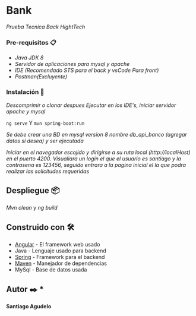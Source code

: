 # Bank 

_Prueba Tecnica Back HightTech_ 

### Pre-requisitos 📋 

* _Java JDK 8_ 
* _Servidor de aplicaciones para mysql y apache_ 
* _IDE (Recomendado STS para el back y vsCode Para front)_ 
* _Postman(Excluyente)_

### Instalación 🔧

_Descomprimir o clonar despues Ejecutar en los IDE's, iniciar servidor apache y mysql_

``` ng serve ``` 
Y
 ``` mvn spring-boot:run ``` 

_Se debe crear una BD en mysql version 8 nombre db_api_banco (agregar datos si desea) y ser ejecutada_ 

_Iniciar en el navegador escojido y dirigirse a su ruta local (http://localHost) en el puerto 4200. 
Visualiara un login el que el usuario es santiago y la contrasena es 123456, 
seguido entrara a la pagina inicial el la que podra realizar las solicitudes requeridas_ 

## Despliegue 📦 

_Mvn clean_
 y 
_ng build_ 

## Construido con 🛠️ 

* [Angular](https://angular.io/) - El framework web usado 
* Java - Lenguaje usado para backend 
* [Spring](https://spring.io/) - Framework para el backend 
* [Maven](https://maven.apache.org/) - Manejador de dependencias
* MySql - Base de datos usada 

## Autor ✒️ * 

**Santiago Agudelo**
